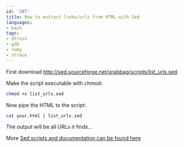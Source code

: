 ```yaml
---
id: '287'
title: How to extract links/urls from HTML with Sed
languages:
- bash
tags:
- dtruss
- gdb
- ruby
- strace
---
```

First download <http://sed.sourceforge.net/grabbag/scripts/list_urls.sed>.

Make the script executable with chmod:


```bash
chmod +x list_urls.sed
```
    

Now pipe the HTML to the script:


```bash
cat your.html | list_urls.sed
```
    

The output will be all URLs it finds...

More [Sed scripts and documentation can be found here](http://sed.sourceforge.net/)

